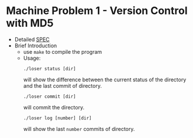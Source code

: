 # Machine Problem 1 - Version Control with MD5
* Detailed [SPEC](https://systemprogrammingatntu.github.io/MP1)
* Brief Introduction
  * use `make` to compile the program
  * Usage:
    ```
    ./loser status [dir]
    ```
    will show the difference between the current status of the directory and the last commit of directory.
    ```
    ./loser commit [dir]
    ```
    will commit the directory.
    ```
    ./loser log [number] [dir]
    ```
    will show the last `number` commits of directory.
